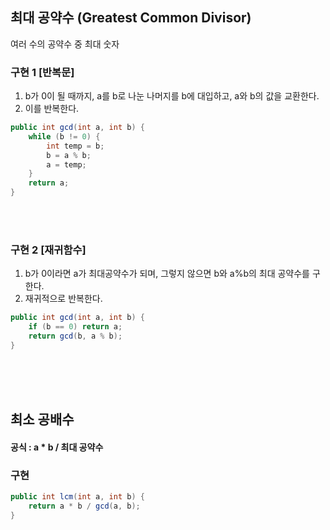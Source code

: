 ## 최대 공약수 (Greatest Common Divisor)
여러 수의 공약수 중 최대 숫자 

### 구현 1 [반복문]
1. b가 0이 될 때까지, a를 b로 나눈 나머지를 b에 대입하고, a와 b의 값을 교환한다.
2. 이를 반복한다.
```java
public int gcd(int a, int b) {
    while (b != 0) { 
        int temp = b; 
        b = a % b; 
        a = temp;
    }
    return a;
}
```
<br><br>

### 구현 2 [재귀함수]
1. b가 0이라면 a가 최대공약수가 되며, 그렇지 않으면 b와 a%b의 최대 공약수를 구한다.
2. 재귀적으로 반복한다.
```java
public int gcd(int a, int b) {
    if (b == 0) return a;
    return gcd(b, a % b);
}
```

<br><br><br>

## 최소 공배수
#### 공식 : a * b / 최대 공약수

### 구현 
```java
public int lcm(int a, int b) {
    return a * b / gcd(a, b);
}
```
